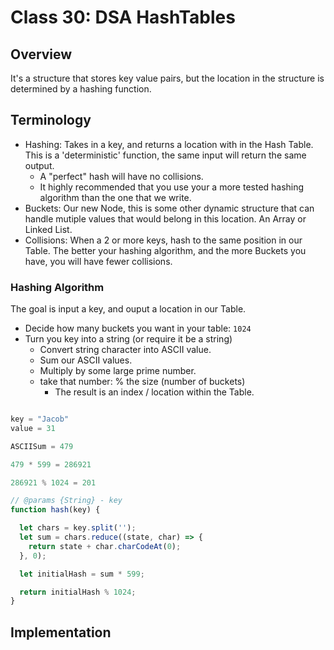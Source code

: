 # Class 30: DSA HashTables

## Overview

It's a structure that stores key value pairs, but the location in the structure is determined by a hashing function.

## Terminology

- Hashing: Takes in a key, and returns a location with in the Hash Table. This is a 'deterministic' function, the same input will return the same output.
  - A "perfect" hash will have no collisions.
  - It highly recommended that you use your a more tested hashing algorithm than the one that we write.
- Buckets: Our new Node, this is some other dynamic structure that can handle mutiple values that would belong in this location. An Array or Linked List.
- Collisions:  When a 2 or more keys, hash to the same position in our Table.  The better your hashing algorithm, and the more Buckets you have, you will have fewer collisions.

### Hashing Algorithm

The goal is input a key, and ouput a location in our Table.

- Decide how many buckets you want in your table:  `1024`
- Turn you key into a string (or require it be a string)
  - Convert string character into ASCII value.
  - Sum our ASCII values.
  - Multiply by some large prime number.
  - take that number: % the size (number of buckets)
    - The result is an index / location within the Table.

```javascript

key = "Jacob"
value = 31

ASCIISum = 479

479 * 599 = 286921

286921 % 1024 = 201

// @params {String} - key
function hash(key) {

  let chars = key.split('');
  let sum = chars.reduce((state, char) => {
    return state + char.charCodeAt(0);
  }, 0);

  let initialHash = sum * 599;

  return initialHash % 1024;
}

```

## Implementation
